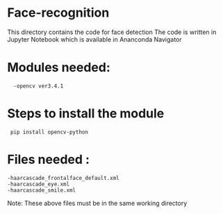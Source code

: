# Face-recognition

This directory contains the code for face detection 
The code is written in Jupyter Notebook which is available in Ananconda Navigator
# Modules needed:
      -opencv ver3.4.1 
# Steps to install the module 

     pip install opencv-python
# Files needed :    
    -haarcascade_frontalface_default.xml
    -haarcascade_eye.xml 
    -haarcascade_smile.xml
 Note: These above files must be in the same working directory    
 
 
 
 
